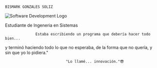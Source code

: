 
                                                                                     BISMARK GONZALES SOLIZ     

![Software Development Logo](https://i.imgur.com/6QGXpoP.png)




Estudiante de Ingeneria en Sistemas








                  Estaba escribiendo un programa que debería hacer todo bien... 
y terminó haciendo todo lo que no esperaba, de la forma que no quería, y sin que yo lo pidiera."

                                "Lo llamé... innovación."😎

